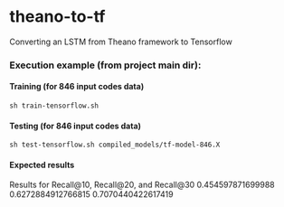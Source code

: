# theano-to-tf
Converting an LSTM from Theano framework to Tensorflow

### Execution example (from project main dir):

#### Training (for 846 input codes data)
`sh train-tensorflow.sh`

#### Testing (for 846 input codes data)
`sh test-tensorflow.sh compiled_models/tf-model-846.X`

#### Expected results
Results for Recall@10, Recall@20, and Recall@30
0.454597871699988
0.6272884912766815
0.7070440422617419